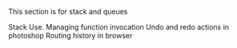 This section is for stack and queues

Stack Use.
Managing function invocation
Undo and redo actions in photoshop
Routing history in browser
